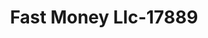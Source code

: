 ---
f_zip-code: 38001
f_state-code: TN
title: Fast Money Llc-17889
f_phone: 731-696-3559
f_city-only: Alamo
f_address: 391 S Bells Street # S Alamo
f_location-unique-id: '17889'
slug: fast-money-llc-17889
updated-on: '2024-05-30T13:46:58.046Z'
created-on: '2024-05-30T13:36:59.803Z'
published-on: '2024-05-30T13:54:32.469Z'
f_city-state: cms/city/alamo-tn.md
f_company: cms/company/fast-money-llc.md
f_state: cms/state/tennessee.md
layout: '[payday-loan].html'
tags: payday-loan
---